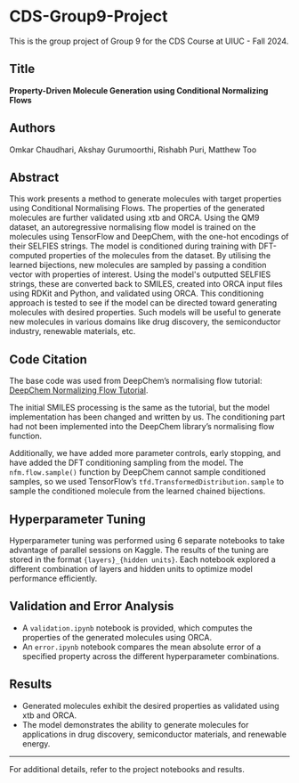 # CDS-Group9-Project
This is the group project of Group 9 for the CDS Course at UIUC - Fall 2024.

## Title
**Property-Driven Molecule Generation using Conditional Normalizing Flows**

## Authors
Omkar Chaudhari, Akshay Gurumoorthi, Rishabh Puri, Matthew Too

## Abstract
This work presents a method to generate molecules with target properties using Conditional Normalising Flows. The properties of the generated molecules are further validated using xtb and ORCA. Using the QM9 dataset, an autoregressive normalising flow model is trained on the molecules using TensorFlow and DeepChem, with the one-hot encodings of their SELFIES strings. The model is conditioned during training with DFT-computed properties of the molecules from the dataset. By utilising the learned bijections, new molecules are sampled by passing a condition vector with properties of interest. Using the model's outputted SELFIES strings, these are converted back to SMILES, created into ORCA input files using RDKit and Python, and validated using ORCA. This conditioning approach is tested to see if the model can be directed toward generating molecules with desired properties. Such models will be useful to generate new molecules in various domains like drug discovery, the semiconductor industry, renewable materials, etc.

## Code Citation
The base code was used from DeepChem’s normalising flow tutorial: [DeepChem Normalizing Flow Tutorial](https://github.com/deepchem/deepchem/blob/master/examples/tutorials/Training_a_Normalizing_Flow_on_QM9.ipynb).

The initial SMILES processing is the same as the tutorial, but the model implementation has been changed and written by us. The conditioning part had not been implemented into the DeepChem library’s normalising flow function.

Additionally, we have added more parameter controls, early stopping, and have added the DFT conditioning sampling from the model. The `nfm.flow.sample()` function by DeepChem cannot sample conditioned samples, so we used TensorFlow’s `tfd.TransformedDistribution.sample` to sample the conditioned molecule from the learned chained bijections.

## Hyperparameter Tuning
Hyperparameter tuning was performed using 6 separate notebooks to take advantage of parallel sessions on Kaggle. The results of the tuning are stored in the format `{layers}_{hidden units}`. Each notebook explored a different combination of layers and hidden units to optimize model performance efficiently.

## Validation and Error Analysis
- A `validation.ipynb` notebook is provided, which computes the properties of the generated molecules using ORCA.
- An `error.ipynb` notebook compares the mean absolute error of a specified property across the different hyperparameter combinations.

## Results
- Generated molecules exhibit the desired properties as validated using xtb and ORCA.
- The model demonstrates the ability to generate molecules for applications in drug discovery, semiconductor materials, and renewable energy.

---

For additional details, refer to the project notebooks and results.
